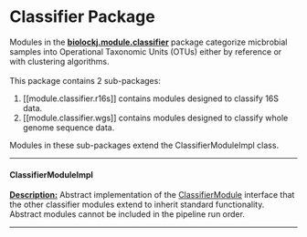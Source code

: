 # Classifier Package

Modules in the **[biolockj.module.classifier](https://msioda.github.io/BioLockJ/docs/biolockj/module/classifier/package-summary.html)** package categorize micbrobial samples into Operational Taxonomic Units (OTUs) either by reference or with clustering algorithms. <br><br>  This package contains 2 sub-packages:<br>

1. [[module.classifier.r16s]] contains modules designed to classify 16S data.
1. [[module.classifier.wgs]] contains modules designed to classify whole genome sequence data.

Modules in these sub-packages extend the ClassifierModuleImpl class.

----

#### ClassifierModuleImpl

[**Description:**](https://msioda.github.io/BioLockJ/docs/biolockj/module/classifier/ClassifierModuleImpl.html "view javadoc")  Abstract implementation of the [ClassifierModule](https://msioda.github.io/BioLockJ/docs/biolockj/module/classifier/ClassifierModule.html) interface that the other classifier modules extend to inherit standard functionality.<br>  Abstract modules cannot be included in the pipeline run order.

----